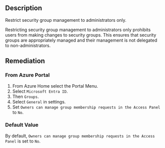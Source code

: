 ## Description

Restrict security group management to administrators only.

Restricting security group management to administrators only prohibits users from making changes to security groups. This ensures that security groups are appropriately managed and their management is not delegated to non-administrators.

## Remediation

### From Azure Portal

1. From Azure Home select the Portal Menu.
2. Select `Microsoft Entra ID`.
3. Then `Groups`.
4. Select `General` in settings.
5. Set `Owners can manage group membership requests in the Access Panel` to `No`.

### Default Value

By default, `Owners can manage group membership requests in the Access Panel` is set to `No`.